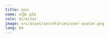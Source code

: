 ```yaml
---
title: លោក
name: ហៀង បូរ៉ាន់
role: director
image: src/asset/secretaries/user-avatar.png
lang: km
---
```

